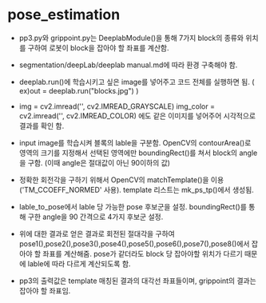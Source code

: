 pose_estimation
================

- pp3.py와 grippoint.py는 DeeplabModule()을 통해 7가지 block의 종류와 위치를 구하여 로봇이 block을 잡아야 할 좌표를 계산함.

- segmentation/deepLab/deeplab manual.md에 따라 환경 구축해야 함.

- deeplab.run()에 학습시키고 싶은 image를 넣어주고 코드 전체를 실행하면 됨. ( ex)out = deeplab.run("blocks.jpg") )
- img = cv2.imread('', cv2.IMREAD_GRAYSCALE) 
  img_color = cv2.imread('', cv2.IMREAD_COLOR) 에도 같은 이미지를 넣어주어 시각적으로 결과를 확인 함.

- input image를 학습시켜 블록의 lable을 구분함.
OpenCV의 contourArea()로 영역의 크기를 지정해서 선택된 영역에만 boundingRect()를 쳐서 block의 angle을 구함.
(이때 angle은 절대값이 아닌 90이하의 값)

- 정확한 회전각을 구하기 위해서 OpenCV의 matchTemplate()을 이용('TM_CCOEFF_NORMED' 사용).
template 리스트는 mk_ps_tp()에서 생성됨.

- lable_to_pose에서 lable 당 가능한 pose 후보군을 설정.
boundingRect()를 통해 구한 angle을 90 간격으로 4가지 후보군 설정.

- 위에 대한 결과로 얻은 결과로 회전된 절대각을 구하여 pose1(),pose2(),pose3(),pose4(),pose5(),pose6(),pose7(),pose8()에서 잡아야 할 좌표를 계산해줌.
pose가 같더라도 block 당 잡아야할 위치가 다르기 때문에 lable에 따라 다르게 계산되도록 함.

- pp3의 출력값은 template 매칭된 결과의 대각선 좌표들이며, grippoint의 결과는 잡아야 할 좌표임.






